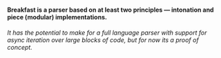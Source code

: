 #### Breakfast is a parser based on at least two principles — intonation and piece (modular) implementations.

###### It has the potential to make for a full language parser with support for async iteration over large blocks of code, but for now its a proof of concept.